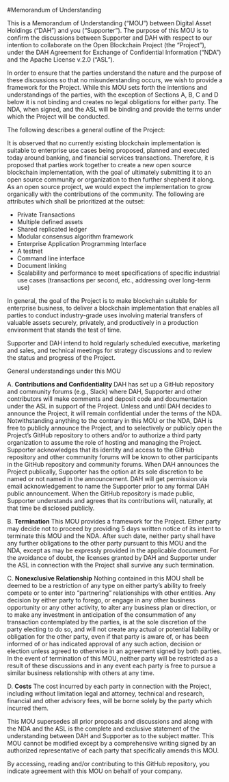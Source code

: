 #Memorandum of Understanding

This is a Memorandum of Understanding (“MOU”) between Digital Asset Holdings (“DAH”) and you (“Supporter”).  The purpose of this MOU is to confirm the discussions between Supporter and DAH with respect to our intention to collaborate on the Open Blockchain Project (the “Project”), under the DAH Agreement for Exchange of Confidential Information (“NDA”) and the Apache License v.2.0 (“ASL”).  

In order to ensure that the parties understand the nature and the purpose of these discussions so that no misunderstanding occurs, we wish to provide a framework for the Project.  While this MOU sets forth the intentions and understandings of the parties, with the exception of Sections A, B, C and D below it is not binding and creates no legal obligations for either party.  The NDA, when signed, and the ASL will be binding and provide the terms under which the Project will be conducted.  

The following describes a general outline of the Project:

It is observed that no currently existing blockchain implementation is suitable to enterprise use cases being proposed, planned and executed today around banking, and financial services transactions. Therefore, it is proposed that parties work together to create a new open source blockchain implementation, with the goal of ultimately submitting it to an open source community or organization to then further shepherd it along. As an open source project, we would expect the implementation to grow organically with the contributions of the community.  The following are attributes which shall be prioritized at the outset:

* Private Transactions
* Multiple defined assets
* Shared replicated ledger
* Modular consensus algorithm framework
* Enterprise Application Programming Interface
* A testnet
* Command line interface
* Document linking
* Scalability and performance to meet specifications of specific industrial use cases (transactions per second, etc., addressing over long-term use)

In general, the goal of the Project is to make blockchain suitable for enterprise business, to deliver a blockchain implementation that enables all parties to conduct industry-grade uses involving material transfers of valuable assets securely, privately, and productively in a production environment that stands the test of time.

Supporter and DAH intend to hold regularly scheduled executive, marketing and sales, and technical meetings for strategy discussions and to review the status and progress of the Project.

General understandings under this MOU

A. **Contributions and Confidentiality**  DAH has set up a GitHub repository and community forums (e.g., Slack) where DAH, Supporter and other contributors will make comments and deposit code and documentation under the ASL in support of the Project.  Unless and until DAH decides to announce the Project, it will remain confidential under the terms of the NDA.  Notwithstanding anything to the contrary in this MOU or the NDA, DAH is free to publicly announce the Project, and to selectively or publicly open the Project’s GitHub repository to others and/or to authorize a third party organization to assume the role of hosting and managing the Project.  Supporter acknowledges that its identity and access to the GitHub repository and other community forums will be known to other participants in the GitHub repository and community forums. When DAH announces the Project publically, Supporter has the option at its sole discretion to be named or not named in the announcement. DAH will get permission via email acknowledgement to name the Supporter prior to any formal DAH public announcement. When the GitHub repository is made public, Supporter understands and agrees that its contributions will, naturally, at that time be disclosed publicly.

B.	**Termination**  This MOU provides a framework for the Project.  Either party may decide not to proceed by providing 5 days written notice of its intent to terminate this MOU and the NDA.  After such date, neither party shall have any further obligations to the other party pursuant to this MOU and the NDA, except as may be expressly provided in the applicable document.  For the avoidance of doubt, the licenses granted by DAH and Supporter under the ASL in connection with the Project shall survive any such termination.

C.	**Nonexclusive Relationship**  Nothing contained in this MOU shall be deemed to be a restriction of any type on either party’s ability to freely compete or to enter into “partnering” relationships with other entities.   Any decision by either party to forego, or engage in any other business opportunity or any other activity, to alter any business plan or direction, or to make any investment in anticipation of the consummation of any transaction contemplated by the parties, is at the sole discretion of the party electing to do so, and will not create any actual or potential liability or obligation for the other party, even if that party is aware of, or has been informed of or has indicated approval of any such action, decision or election unless agreed to otherwise in an agreement signed by both parties. In the event of termination of this MOU, neither party will be restricted as a result of these discussions and in any event each party is free to pursue a similar business relationship with others at any time.

D.	**Costs** The cost incurred by each party in connection with the Project, including without limitation legal and attorney, technical and research, financial and other advisory fees, will be borne solely by the party which incurred them.

This MOU supersedes all prior proposals and discussions and along with the NDA and the ASL is the complete and exclusive statement of the understanding between DAH and Supporter as to the subject matter.   This MOU cannot be modified except by a comprehensive writing signed by an authorized representative of each party that specifically amends this MOU.

By accessing, reading and/or contributing to this GitHub repository, you indicate agreement with this MOU on behalf of your company.